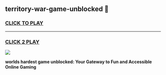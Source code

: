 
## territory-war-game-unblocked 👋
<h3>
<a href="https://premium.freeplayer.one?title=territory-war-game-unblocked&ref=14F">CLICK TO PLAY</a></h3>
<hr>

<h3>
<a href="https://premium.freeplayer.one?title=territory-war-game-unblocked&ref=14F">CLICK 2 PLAY</a>
  
</h3>

<a href="https://premium.freeplayer.one?title=territory-war-game-unblocked&ref=12F/"><img src="https://clearcache.store/games.png"></a>


**worlds hardest game unblocked: Your Gateway to Fun and Accessible Online Gaming**
